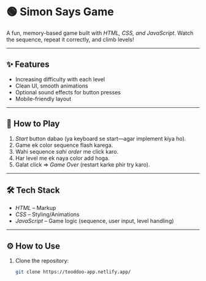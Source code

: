 # 🟢 Simon Says Game

A fun, memory-based game built with *HTML, CSS, and JavaScript*. Watch the sequence, repeat it correctly, and climb levels!

---

## ✨ Features

- Increasing difficulty with each level  
- Clean UI, smooth animations  
- Optional sound effects for button presses  
- Mobile-friendly layout

---

## 🧩 How to Play

1. *Start* button dabao (ya keyboard se start—agar implement kiya ho).  
2. Game ek color sequence flash karega.  
3. Wahi sequence *sahi order* me click karo.  
4. Har level me ek naya color add hoga.  
5. Galat click ⇒ *Game Over* (restart karke phir try karo).

---

## 🛠 Tech Stack

- *HTML* – Markup  
- *CSS* – Styling/Animations  
- *JavaScript* – Game logic (sequence, user input, level handling)

---

## ⚙ How to Use

1. Clone the repository:
   ```bash
   git clone https://tooddoo-app.netlify.app/
